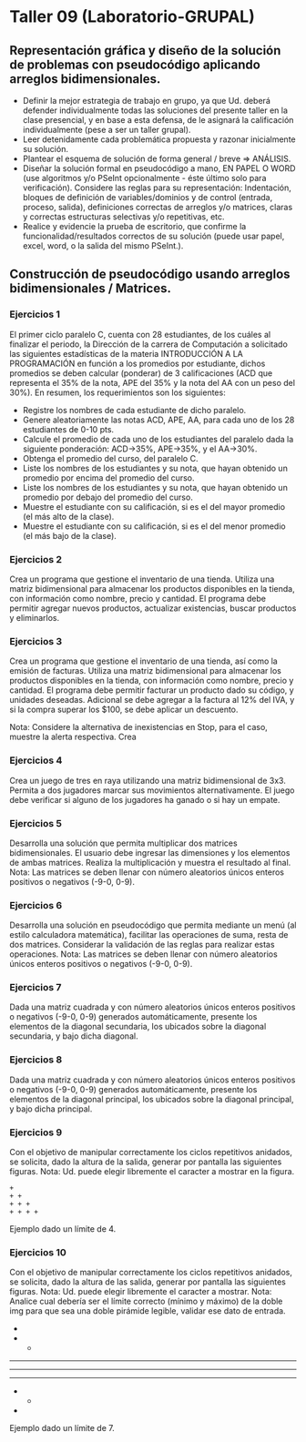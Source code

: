 # Taller 09 (Laboratorio-GRUPAL)

## Representación gráfica y diseño de la solución de problemas con pseudocódigo aplicando arreglos bidimensionales.

* Definir la mejor estrategia de trabajo en grupo, ya que Ud. deberá defender individualmente todas las soluciones del presente taller en la clase presencial, y en base a esta defensa, de le asignará la calificación individualmente (pese a ser un taller grupal).
* Leer detenidamente cada problemática propuesta y razonar inicialmente su solución. 
* Plantear el esquema de solución de forma general / breve => ANÁLISIS.
* Diseñar la solución formal en pseudocódigo a mano, EN PAPEL O WORD (use algoritmos y/o PSeInt opcionalmente - éste último solo para verificación). Considere las reglas para su representación: Indentación, bloques de definición de variables/dominios y de control (entrada, proceso, salida), definiciones correctas de arreglos y/o matrices, claras y correctas estructuras selectivas y/o repetitivas, etc.
* Realice y evidencie la prueba de escritorio, que confirme la funcionalidad/resultados correctos de su solución (puede usar papel, excel, word, o la salida del mismo PSeInt.).

## Construcción de pseudocódigo usando arreglos bidimensionales / Matrices.

### Ejercicios 1

El primer ciclo paralelo C, cuenta con 28 estudiantes, de los cuáles al finalizar el periodo, la Dirección de la carrera de Computación a solicitado las siguientes estadísticas de la materia INTRODUCCIÓN A LA PROGRAMACIÓN en función a los promedios por estudiante, dichos promedios se deben calcular (ponderar) de 3 calificaciones (ACD que representa el 35% de la nota, APE del 35% y la nota del AA con un peso del 30%). En resumen, los requerimientos son los siguientes: 

- Registre los nombres de cada estudiante de dicho paralelo.
- Genere aleatoriamente las notas ACD, APE, AA, para cada uno de los 28 estudiantes de 0-10 pts. 
- Calcule el promedio de cada uno de los estudiantes del paralelo dada la siguiente ponderación: ACD->35%, APE->35%, y el AA->30%.
- Obtenga el promedio del curso, del paralelo C. 
- Liste los nombres de los estudiantes y su nota, que hayan obtenido un promedio por encima del promedio del curso. 
- Liste los nombres de los estudiantes y su nota, que hayan obtenido un promedio por debajo del promedio del curso. 
- Muestre el estudiante con su calificación, si es el del mayor promedio (el más alto de la clase). 
- Muestre el estudiante con su calificación, si es el del menor promedio (el más bajo de la clase). 

### Ejercicios 2

Crea un programa que gestione el inventario de una tienda. Utiliza una matriz bidimensional para almacenar los productos disponibles en la tienda, con información como nombre, precio y cantidad. El programa debe permitir agregar nuevos productos, actualizar existencias, buscar productos y eliminarlos.

### Ejercicios 3

Crea un programa que gestione el inventario de una tienda, así como la emisión de facturas. Utiliza una matriz bidimensional para almacenar los productos disponibles en la tienda, con información como nombre, precio y cantidad. El programa debe permitir facturar un producto dado su código, y unidades deseadas. Adicional se debe agregar a la factura al 12% del IVA, y si la compra superar los $100, se debe aplicar un descuento. 

Nota: Considere la alternativa de inexistencias en Stop, para el caso, muestre la alerta respectiva. 
Crea 

### Ejercicios 4

Crea un juego de tres en raya utilizando una matriz bidimensional de 3x3. Permita a dos jugadores marcar sus movimientos alternativamente. El juego debe verificar si alguno de los jugadores ha ganado o si hay un empate.

### Ejercicios 5

Desarrolla una solución que permita multiplicar dos matrices bidimensionales. El usuario debe ingresar las dimensiones y los elementos de ambas matrices. Realiza la multiplicación y muestra el resultado al final. Nota: Las matrices se deben llenar con número aleatorios únicos enteros positivos o negativos (-9-0, 0-9).


### Ejercicios 6

Desarrolla una solución en pseudocódigo que permita mediante un menú (al estilo calculadora matemática), facilitar las operaciones de suma, resta de dos matrices. Considerar la validación de las reglas para realizar estas operaciones. Nota: Las matrices se deben llenar con número aleatorios únicos enteros positivos o negativos (-9-0, 0-9).

### Ejercicios 7

Dada una matriz cuadrada y con número aleatorios únicos enteros positivos o negativos (-9-0, 0-9) generados automáticamente, presente los elementos de la diagonal secundaria, los ubicados sobre la diagonal secundaria, y bajo dicha diagonal.

### Ejercicios 8

Dada una matriz cuadrada y con número aleatorios únicos enteros positivos o negativos (-9-0, 0-9) generados automáticamente, presente los elementos de la diagonal principal, los ubicados sobre la diagonal principal, y bajo dicha principal.

### Ejercicios 9

Con el objetivo de manipular correctamente los ciclos repetitivos anidados, se solicita, dado la altura de la salida, generar por pantalla las siguientes figuras. Nota: Ud. puede elegir libremente el caracter a mostrar en la figura. 

```
+
+ +
+ + +
+ + + +
```
Ejemplo dado un límite de 4. 

### Ejercicios 10

Con el objetivo de manipular correctamente los ciclos repetitivos anidados, se solicita, dado la altura de las salida, generar por pantalla las siguientes figuras. Nota: Ud. puede elegir libremente el caracter a mostrar. Nota: Analice cual debería ser el límite correcto (mínimo y máximo) de la doble img para que sea una doble pirámide legible, validar ese dato de entrada. 

   *
  * *
 * * *
* * * *
 * * *
  * *
   *
Ejemplo dado un límite de 7. 

